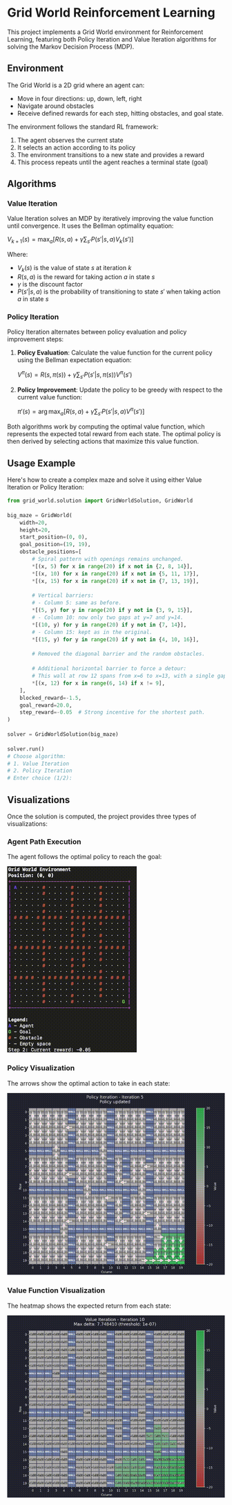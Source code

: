 # Grid World Reinforcement Learning

This project implements a Grid World environment for Reinforcement Learning, featuring both Policy Iteration and Value Iteration algorithms for solving the Markov Decision Process (MDP).

## Environment

The Grid World is a 2D grid where an agent can:

- Move in four directions: up, down, left, right
- Navigate around obstacles
- Receive defined rewards for each step, hitting obstacles, and goal state.

The environment follows the standard RL framework:

1. The agent observes the current state
2. It selects an action according to its policy
3. The environment transitions to a new state and provides a reward
4. This process repeats until the agent reaches a terminal state (goal)

## Algorithms

### Value Iteration

Value Iteration solves an MDP by iteratively improving the value function until convergence. It uses the Bellman optimality equation:

$V_{k+1}(s) = \max_a [R(s, a) + \gamma \sum_{s'} P(s'|s,a) V_k(s')]$

Where:
- $V_k(s)$ is the value of state $s$ at iteration $k$
- $R(s, a)$ is the reward for taking action $a$ in state $s$
- $\gamma$ is the discount factor
- $P(s'|s,a)$ is the probability of transitioning to state $s'$ when taking action $a$ in state $s$

### Policy Iteration

Policy Iteration alternates between policy evaluation and policy improvement steps:

1. **Policy Evaluation**: Calculate the value function for the current policy using the Bellman expectation equation:

   $V^\pi(s) = R(s, \pi(s)) + \gamma \sum_{s'} P(s'|s,\pi(s)) V^\pi(s')$

2. **Policy Improvement**: Update the policy to be greedy with respect to the current value function:

   $\pi'(s) = \arg\max_a [R(s, a) + \gamma \sum_{s'} P(s'|s,a) V^\pi(s')]$

Both algorithms work by computing the optimal value function, which represents the expected total reward from each state. The optimal policy is then derived by selecting actions that maximize this value function.

## Usage Example

Here's how to create a complex maze and solve it using either Value Iteration or Policy Iteration:

```python
from grid_world.solution import GridWorldSolution, GridWorld

big_maze = GridWorld(
    width=20,
    height=20,
    start_position=(0, 0),
    goal_position=(19, 19),
    obstacle_positions=[
        # Spiral pattern with openings remains unchanged.
        *[(x, 5) for x in range(20) if x not in {2, 8, 14}],
        *[(x, 10) for x in range(20) if x not in {5, 11, 17}],
        *[(x, 15) for x in range(20) if x not in {7, 13, 19}],

        # Vertical barriers:
        # - Column 5: same as before.
        *[(5, y) for y in range(20) if y not in {3, 9, 15}],
        # - Column 10: now only two gaps at y=7 and y=14.
        *[(10, y) for y in range(20) if y not in {7, 14}],
        # - Column 15: kept as in the original.
        *[(15, y) for y in range(20) if y not in {4, 10, 16}],

        # Removed the diagonal barrier and the random obstacles.

        # Additional horizontal barrier to force a detour:
        # This wall at row 12 spans from x=6 to x=13, with a single gap at x=9.
        *[(x, 12) for x in range(6, 14) if x != 9],
    ],
    blocked_reward=-1.5,
    goal_reward=20.0,
    step_reward=-0.05  # Strong incentive for the shortest path.
)

solver = GridWorldSolution(big_maze)

solver.run()
# Choose algorithm:
# 1. Value Iteration
# 2. Policy Iteration
# Enter choice (1/2):
```

## Visualizations

Once the solution is computed, the project provides three types of visualizations:

### Agent Path Execution

The agent follows the optimal policy to reach the goal:

![Agent navigating through the maze following optimal policy, moving from start to goal while avoiding obstacles](assets/walk.gif)

### Policy Visualization

The arrows show the optimal action to take in each state:

![Visualization of the optimal policy with arrows indicating the best action (up/down/left/right) in each grid cell](assets/policy.gif)

### Value Function Visualization

The heatmap shows the expected return from each state:

![Heatmap visualization of the value function, with brighter colors representing higher expected returns and showing how values propagate from the goal](assets/values.gif)